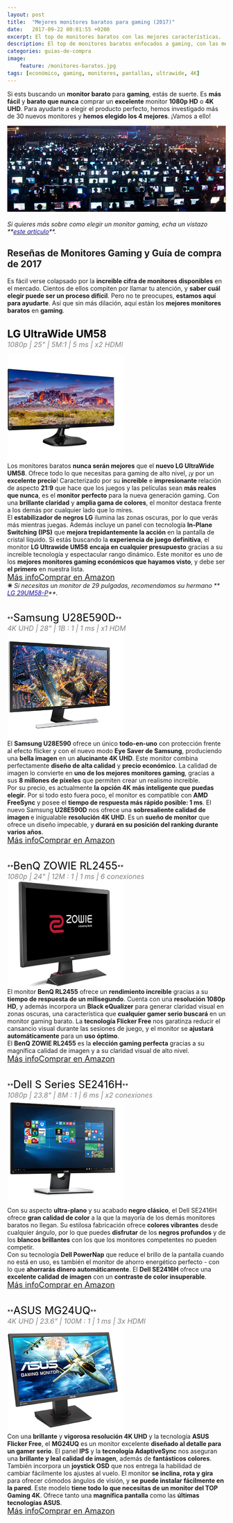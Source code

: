 ```yaml
---
layout: post
title:  "Mejores monitores baratos para gaming (2017)"
date:   2017-09-22 00:01:55 +0200
excerpt: El top de monitores baratos con las mejores características. ¡La alta resolución Full HD, las pantallas UltraWide y las grandes pulgadas nunca fueron opciones tan económicas!
description: El top de monitores baratos enfocados a gaming, con las mejores características. ¡La alta resolución y las grandes pulgadas nunca fueron tan económicas!
categories: guias-de-compra
image:
    feature: /monitores-baratos.jpg
tags: [económico, gaming, monitores, pantallas, ultrawide, 4K]
---
```

<!--more-->
<!-- more -->
Si ests buscando un **monitor barato** para **gaming**, estás de suerte. Es **más fácil** y **barato que nunca** comprar un **excelente** monitor **1080p HD** o **4K UHD**. Para ayudarte a elegir el producto perfecto, hemos investigado más de 30 nuevos monitores y **hemos elegido los 4 mejores**. ¡Vamos a ello!
    
<img src="/images/pictures/monitores-sin-precedentes.jpg">
<br /><br />
<i>Si quieres más sobre como elegir un monitor gaming, echa un vistazo **<a href="/guias-de-compra/guia-para-elegir-que-monitor-comprar-en-2017/"><font color="#1a0dab">este artículo</font></a>**.</i>

## Reseñas de Monitores Gaming  y Guía de compra de 2017
Es fácil verse colapsado por la **increible cifra de monitores disponibles** en el mercado. Cientos de ellos compiten por llamar tu atención, y **saber cuál elegir puede ser un proceso difícil**. Pero no te preocupes, **estamos aquí para ayudarte**. Así que sin más dilación, aquí están los **mejores monitores baratos** en **gaming**. 
<br /><br />

<!--  LG UltraWide UM58 -->

**<font size="5" color="black">LG UltraWide UM58 </font>**<br />
<i><font color="grey" size="3">1080p | 25" | 5M:1 | 5 ms | x2 HDMI  </font></i>
<div id="container">
    <div id="floated"><img class="wrap" src="/images/pictures/lg-ultrawide-um57-25um57.jpg"> 
</div>
    Los monitores baratos <b>nunca serán mejores</b> que el <b>nuevo LG UltraWide UM58</b>. Ofrece todo lo que necesitas para gaming de alto nivel, ¡y por un <b>excelente precio</b>! Caracterizado por su <b>increible</b> e <b>impresionante </b> relación de aspecto <b>21:9</b> que hace que los juegos y las películas sean <b>más reales que nunca</b>, es el <b>monitor perfecto</b> para la nueva generación gaming. Con una <b>brillante claridad</b> y <b>amplia gama de colores</b>, el monitor destaca frente a los demás por cualquier lado que lo mires.
</div> 
El <b>estabilizador de negros LG</b> ilumina las zonas oscuras, por lo que verás más mientras juegas. Además incluye un panel con tecnología <b>In-Plane Switching (IPS)</b> que <b>mejora trepidantemente la acción</b> en la pantalla de cristal líquido. Si estás buscando la <b>experiencia de juego definitiva</b>, el monitor <b>LG Ultrawide UM58</b> <b>encaja en cualquier presupuesto</b> gracias a su increible tecnología y espectacular rango dinámico. Este monitor es uno de los <b>mejores monitores gaming económicos que hayamos visto</b>, y debe ser <b>el primero</b> en nuestra lista.
<br /><a href="http://amzn.to/2jMGABM" target="_blank" class="btn-infor"><font size="4">Más info</font></a><a href="http://amzn.to/2jMGABM" target="_blank" class="btn-ama"><font size="4">Comprar en Amazon</font></a>
<br />
<b>✳</b><i> Si necesitas un monitor de 29 pulgadas, recomendamos su hermano **<a href="http://amzn.to/2fdYp7I" target="_blank"><font color="#1a0dab">
LG 29UM58-P</font></a>**.</i>
<br />
<br />
<br />
<!---Samsung U28E590D -->
**<font size="5" color="black">Samsung U28E590D</font>**<br />
<i><font color="grey" size="3">4K UHD | 28" | 1B : 1 | 1 ms | x1 HDM</font></i>
<div id="container">
    <div id="floated"><img class="wrap" src="/images/pictures/samsung-u28e590d.jpg" href="http://amzn.to/2hn8kZB"> 
</div>
     El <b>Samsung U28E590</b> ofrece un único <b>todo-en-uno</b> con protección frente al efecto flicker y con el nuevo modo <b>Eye Saver de Samsung</b>, produciendo una <b>bella imagen</b> en un <b>alucinante 4K UHD</b>. Este monitor combina perfectamente <b>diseño de alta calidad</b> y <b>precio económico</b>. La calidad de imagen lo convierte en <b>uno de los mejores monitores gaming</b>, gracias a sus <b>8 millones de píxeles</b> que permiten crear un realismo increible.
</div>
Por su precio, es actualmente <b>la opción 4K más inteligente que puedas elegir</b>. Por si todo esto fuera poco, el monitor es compatible con <b>AMD FreeSync</b> y posee el <b>tiempo de respuesta más rápido posible: 1 ms</b>. El nuevo Samsung <b>U28E590D</b> nos ofrece una <b>sobresaliente calidad de imagen </b>e inigualable <b>resolución 4K UHD</b>. Es un <b>sueño de monitor</b> que ofrece un diseño impecable, y <b>durará en su posición del ranking durante varios años</b>.<br />
<a href="http://amzn.to/2hn8kZB" target="_blank" class="btn-infor"><font size="4">Más info</font></a><a href="http://amzn.to/2hn8kZB" target="_blank" class="btn-ama"><font size="4">Comprar en Amazon</font></a>
<br />
<br />
<br />
<!--- BenQ ZOWIE RL2455  -->
**<font size="5" color="black">BenQ ZOWIE RL2455</font>**<br />
<i><font color="grey" size="3">1080p | 24" | 12M : 1 | 1 ms | 6 conexiones</font></i>
<div id="container">
    <div id="floated"><img class="wrap" src="/images/pictures/benq-zowie-rl2455.jpg"> 
</div>
    El monitor <b>BenQ RL2455</b> ofrece un <b>rendimiento increible</b> gracias a su <b> tiempo de respuesta de un milisegundo</b>. Cuenta con una <b>resolución 1080p HD</b>, y además incorpora un <b>Black eQualizer</b> para generar claridad visual en zonas oscuras, una característica que <b>cualquier gamer serio buscará</b> en un monitor gaming barato. La <b>tecnología Flicker Free</b> nos garatinza reducir el cansancio visual durante las sesiones de juego, y el monitor se <b>ajustará automáticamente</b> para un <b>uso óptimo</b>.
</div> El <b>BenQ ZOWIE RL2455</b> es la <b>elección gaming perfecta</b> gracias a su magnífica calidad de imagen y a su claridad visual de alto nivel.<br />
<a href="http://amzn.to/2ffe9aN" target="_blank" class="btn-infor"><font size="4">Más info</font></a><a href="http://amzn.to/2ffe9aN" target="_blank" class="btn-ama"><font size="4">Comprar en Amazon</font></a>
<br />
<br />
<br />
<!--- DELL SE2416H -->
**<font size="5" color="black">Dell S Series SE2416H</font>**<br />
<i><font color="grey" size="3">1080p | 23.8" | 8M : 1 | 6 ms | x2 conexiones </font></i>
<div id="container">
    <div id="floated"><img class="wrap" src="/images/pictures/dell-se2416h.jpg"> 
</div>
    Con su aspecto <b>ultra-plano</b> y su acabado <b>negro clásico</b>, el Dell SE2416H ofrece <b>gran calidad de color</b> a la que la mayoría de los demás monitores baratos no llegan. Su estilosa fabricación ofrece <b>colores vibrantes</b> desde cualquier ángulo, por lo que puedes <b>disfrutar</b> de los <b>negros profundos</b> y de los <b>blancos brillantes</b> con los que los monitores competentes no pueden competir.
</div>
Con su tecnología <b>Dell PowerNap</b> que reduce el brillo de la pantalla cuando no está en uso, es también el monitor de ahorro energético perfecto - con lo que <b>ahorrarás dinero automáticamente</b>. El <b>Dell SE2416H</b> ofrece una <b>excelente calidad de imagen</b> con un <b>contraste de color insuperable</b>.<br />
<a href="http://amzn.to/2hlarR5" target="_blank" class="btn-infor"><font size="4">Más info</font></a><a href="http://amzn.to/2hlarR5" target="_blank" class="btn-ama"><font size="4">Comprar en Amazon</font></a>
<br />
<br />
<br />
<!--- ASUS MG24UQ -->
**<font size="5" color="black">ASUS MG24UQ</font>**<br />
<i><font color="grey" size="3">4K UHD | 23.6" | 100M : 1 | 1 ms | 3x HDMI </font></i>
<div id="container">
    <div id="floated"><img class="wrap" src="/images/pictures/asus-mg24uq.jpg"> 
</div>
    Con una <b>brillante</b> y <b>vigorosa resolución 4K UHD</b> y la tecnología <b>ASUS Flicker Free</b>, el <b>MG24UQ</b> es un monitor excelente <b>diseñado al detalle para un gamer serio</b>. El panel <b>IPS</b> y la <b>tecnología AdaptiveSync</b> nos aseguran una <b>brillante y leal calidad de imagen</b>, además de <b>fantásticos colores</b>. También incorpora un <b>joystick OSD</b> que nos entrega la habilidad de cambiar fácilmente los ajustes al vuelo. El monitor <b>se inclina, rota y gira</b> para ofrecer cómodos ángulos de visión, y <b>se puede instalar fácilmente en la pared</b>. Este modelo <b>tiene todo lo que necesitas de un monitor del TOP Gaming 4K</b>. Ofrece tanto una <b>magnífica pantalla</b> como las <b>últimas tecnologías ASUS</b>. 
</div>
<a href="http://amzn.to/2fdFMAI" target="_blank" class="btn-infor"><font size="4">Más info</font></a><a href="http://amzn.to/2fdFMAI" target="_blank" class="btn-ama"><font size="4">Comprar en Amazon</font></a>
